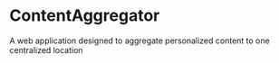 # ContentAggregator
A web application designed to aggregate personalized content to one centralized location
